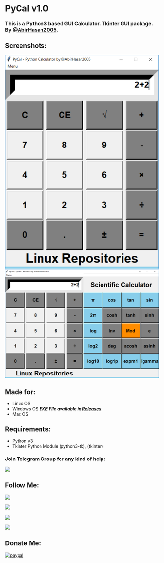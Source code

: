 # PyCal v1.0
### This is a Python3 based GUI Calculator. Tkinter GUI package. By [@AbirHasan2005](https://facebook.com/AbirHasan2005).

## Screenshots:
![capture](capture.png)
![screenshot](screenshot.png)


## Made for:
   - Linux OS
   - Windows OS ***EXE FIle available in [Releases](https://github.com/AbirHasan2005/PyCal/releases)***
   - Mac OS

## Requirements:
   - Python v3
   - Tkinter Python Module (python3-tk), (tkinter)

### Join Telegram Group for any kind of help:
<a href="https://t.me/linux_repo"><img src="https://img.shields.io/badge/Telegram-Join%20Telegram%20Group-blue.svg?logo=telegram"></a>

## Follow Me:
<p align="left">
<a href="https://github.com/AbirHasan2005"><img src="https://img.shields.io/badge/GitHub-Follow%20on%20GitHub-inactive.svg?logo=github"></a>
</p>
<p align="left">
<a href="https://twitter.com/AbirHasan2005"><img src="https://img.shields.io/badge/Twitter-Follow%20on%20Twitter-informational.svg?logo=twitter"></a>
</p>
<p align="left">
<a href="https://facebook.com/AbirHasan2005"><img src="https://img.shields.io/badge/Facebook-Follow%20on%20Facebook-blue.svg?logo=facebook"></a>
</p>
<p align="left">
<a href="https://instagram.com/AbirHasan2005"><img src="https://img.shields.io/badge/Instagram-Follow%20on%20Instagram-important.svg?logo=instagram"></a>
</p>

## Donate Me:
[![paypal](https://www.paypalobjects.com/en_US/i/btn/btn_donateCC_LG.gif)](https://paypal.me/AbirHasan2005)
